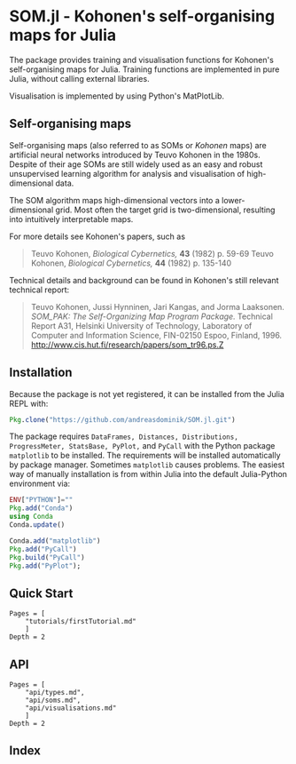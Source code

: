 # SOM.jl - Kohonen's self-organising maps for Julia

The package provides training and visualisation functions
for Kohonen's self-organising maps for Julia.
Training functions are implemented in pure Julia, without calling
external libraries.

Visualisation is implemented by using Python's MatPlotLib.


## Self-organising maps

Self-organising maps (also referred to as SOMs or *Kohonen* maps) are
artificial neural networks introduced by Teuvo Kohonen in the 1980s.
Despite of their age SOMs are still widely used as an easy and robust
unsupervised learning algorithm
for analysis and visualisation of high-dimensional data.

The SOM algorithm maps high-dimensional vectors into a lower-dimensional grid. Most often
the target grid is two-dimensional, resulting into  intuitively interpretable maps.

For more details see Kohonen's papers, such as

> Teuvo Kohonen, *Biological Cybernetics,* **43** (1982) p. 59-69
> Teuvo Kohonen, *Biological Cybernetics,* **44** (1982) p. 135-140    

Technical details and background can be found in Kohonen's still relevant
technical report:

> Teuvo Kohonen, Jussi Hynninen, Jari Kangas, and Jorma Laaksonen.
> *SOM_PAK: The Self-Organizing Map Program Package.*
> Technical Report A31, Helsinki University of Technology,
> Laboratory of Computer and Information Science,
> FIN-02150 Espoo, Finland, 1996.
> <http://www.cis.hut.fi/research/papers/som_tr96.ps.Z>


## Installation

Because the package is not yet registered, it can be installed from the
Julia REPL with:

````Julia
Pkg.clone("https://github.com/andreasdominik/SOM.jl.git")
````

The package requires
`DataFrames,
Distances,
Distributions,
ProgressMeter,
StatsBase,
PyPlot,` and `PyCall` with the Python package `matplotlib` to be installed.
The requirements will be installed automatically by package manager.
Sometimes `matplotlib` causes problems. The easiest way of manually installation is
from within Julia into the default Julia-Python environment via:

````Julia
ENV["PYTHON"]=""
Pkg.add("Conda")
using Conda
Conda.update()

Conda.add("matplotlib")
Pkg.add("PyCall")
Pkg.build("PyCall")
Pkg.add("PyPlot");
````


## Quick Start

```@contents
Pages = [
    "tutorials/firstTutorial.md"
    ]
Depth = 2
```

## API
```@contents
Pages = [
    "api/types.md",
    "api/soms.md",
    "api/visualisations.md"
    ]
Depth = 2
```

## Index

```@index
```
